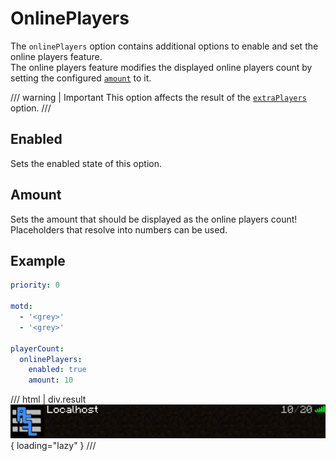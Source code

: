 # OnlinePlayers

The `onlinePlayers` option contains additional options to enable and set the online players feature.  
The online players feature modifies the displayed online players count by setting the configured [`amount`](#amount) to it.

/// warning | Important
This option affects the result of the [`extraPlayers`](extraplayers.md) option.
///

## Enabled

Sets the enabled state of this option.

## Amount

Sets the amount that should be displayed as the online players count!  
Placeholders that resolve into numbers can be used.

## Example

```yaml
priority: 0

motd:
  - '<grey>'
  - '<grey>'

playerCount:
  onlinePlayers:
    enabled: true
    amount: 10
```
/// html | div.result
![onlineplayers-example](../../../assets/images/examples/onlineplayers-example.jpg){ loading="lazy" }
///